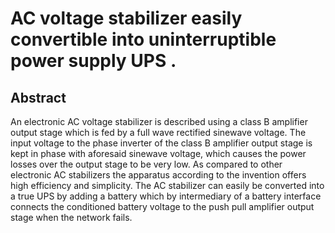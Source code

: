 # AC voltage stabilizer easily convertible into uninterruptible power supply UPS .

## Abstract
An electronic AC voltage stabilizer is described using a class B amplifier output stage which is fed by a full wave rectified sinewave voltage. The input voltage to the phase inverter of the class B amplifier output stage is kept in phase with aforesaid sinewave voltage, which causes the power losses over the output stage to be very low. As compared to other electronic AC stabilizers the apparatus according to the invention offers high efficiency and simplicity. The AC stabilizer can easily be converted into a true UPS by adding a battery which by intermediary of a battery interface connects the conditioned battery voltage to the push pull amplifier output stage when the network fails.